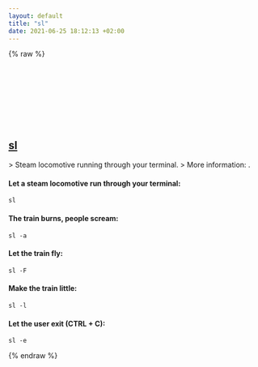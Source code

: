 ```yaml
---
layout: default
title: "sl"
date: 2021-06-25 18:12:13 +02:00
---
```

{% raw %}
<h2 id="sl">
  <a href="/en/common/sl.html">sl</a> <a href="#sl"><svg class="icon">
    <use href="/assets/images/unicode_sprite.svg#link" />
  </svg></a>
</h2>
> Steam locomotive running through your terminal.
> More information: <https://github.com/mtoyoda/sl>.

#### Let a steam locomotive run through your terminal:
```shell
sl
```
#### The train burns, people scream:
```shell
sl -a
```
#### Let the train fly:
```shell
sl -F
```
#### Make the train little:
```shell
sl -l
```
#### Let the user exit (CTRL + C):
```shell
sl -e
```
{% endraw %}